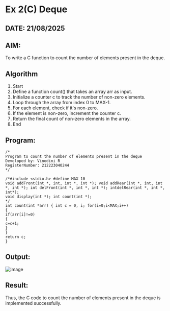 # Ex 2(C) Deque
## DATE: 21/08/2025
## AIM:
To write a C function to count the number of elements present in the deque.

## Algorithm
1.	Start
2.	Define a function count() that takes an array arr as input.
3.	Initialize a counter c to track the number of non-zero elements.
4.	Loop through the array from index 0 to MAX-1.
5.	For each element, check if it's non-zero.
6.	If the element is non-zero, increment the counter c.
7.	Return the final count of non-zero elements in the array.
8.	End
   

## Program:
```
/*
Program to count the number of elements present in the deque
Developed by: Vinodini R
RegisterNumber: 212223040244 
*/

/*#include <stdio.h> #define MAX 10
void addFront(int *, int, int *, int *); void addRear(int *, int, int *, int *); int delFront(int *, int *, int *); intdelRear(int *, int *, int*);
void display(int *); int count(int *);
*/
int count(int *arr) { int c = 0, i; for(i=0;i<MAX;i++)
{
if(arr[i]!=0)
{
c=c+1;
}
}
return c;
}

```

## Output:

![image](https://github.com/user-attachments/assets/21352482-6a7b-4b6f-9e2f-8da0065fe622)


## Result:
Thus, the C code to count the number of elements present in the deque is implemented successfully.
